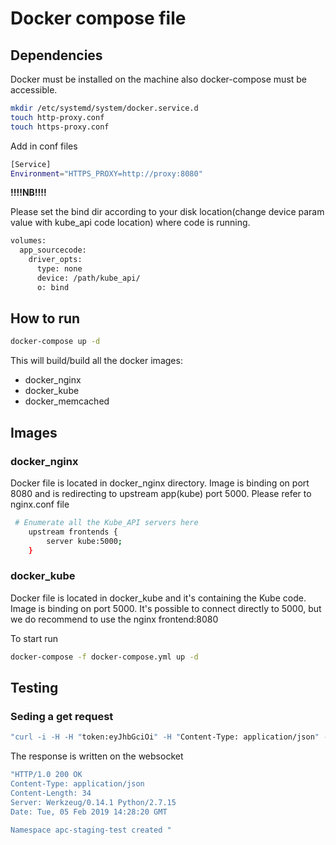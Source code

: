 # Docker compose file

## Dependencies

Docker must be installed on the machine also docker-compose must be accessible.


```bash
mkdir /etc/systemd/system/docker.service.d
touch http-proxy.conf
touch https-proxy.conf
```

Add in conf files 

```bash
[Service]
Environment="HTTPS_PROXY=http://proxy:8080"

```

__!!!!NB!!!!__

Please set the bind dir according to your disk location(change device param value with kube_api code location) where code is running.

```bash
volumes:
  app_sourcecode:
    driver_opts:
      type: none
      device: /path/kube_api/
      o: bind
```

## How to run

```bash
docker-compose up -d
```
This will build/build all the docker images:
 - docker_nginx 
 - docker_kube
 - docker_memcached
## Images

### docker_nginx

Docker file is located in docker_nginx directory.
Image is binding on port 8080 and is redirecting to upstream app(kube) port 5000. Please refer to
nginx.conf file

```bash
 # Enumerate all the Kube_API servers here
    upstream frontends {
        server kube:5000;
    }
```

### docker_kube

Docker file is located in docker_kube and it's containing the Kube code.
Image is binding on port 5000. It's possible to connect directly to 5000, but we do recommend to use the nginx frontend:8080

To start run 

````bash
docker-compose -f docker-compose.yml up -d
````


## Testing


### Seding a get request

```bash
"curl -i -H -H "token:eyJhbGciOi" -H "Content-Type: application/json" -X POST -d '{"action":"create" }' http://localhost:5000/api/kube/namespace/apc-staging"
```

The response is written on the websocket

```bash
"HTTP/1.0 200 OK
Content-Type: application/json
Content-Length: 34
Server: Werkzeug/0.14.1 Python/2.7.15
Date: Tue, 05 Feb 2019 14:28:20 GMT

Namespace apc-staging-test created "

```